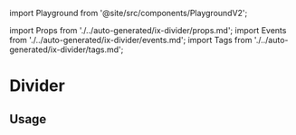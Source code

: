 import Playground from '@site/src/components/PlaygroundV2';

import Props from './../auto-generated/ix-divider/props.md';
import Events from './../auto-generated/ix-divider/events.md';
import Tags from './../auto-generated/ix-divider/tags.md';

# Divider

<Tags />

## Usage

<Playground
name="divider" height="16rem"
examplesByName></Playground>
